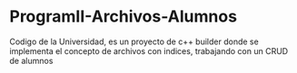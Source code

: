 # ProgramII-Archivos-Alumnos
Codigo de la Universidad, es un proyecto de c++ builder donde se implementa el concepto de archivos con indices, trabajando con un CRUD de alumnos
